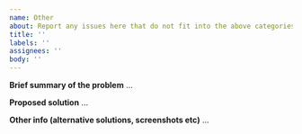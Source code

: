 ```yaml
---
name: Other
about: Report any issues here that do not fit into the above categories.
title: ''
labels: ''
assignees: ''
body: ''
---
```


**Brief summary of the problem**
...

**Proposed solution**
...

**Other info (alternative solutions, screenshots etc)**
...
